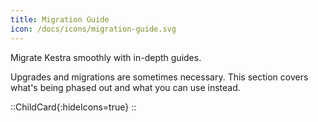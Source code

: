 ```yaml
---
title: Migration Guide
icon: /docs/icons/migration-guide.svg
---
```


Migrate Kestra smoothly with in-depth guides.

Upgrades and migrations are sometimes necessary. This section covers what's being phased out and what you can use instead.

::ChildCard{:hideIcons=true}
::